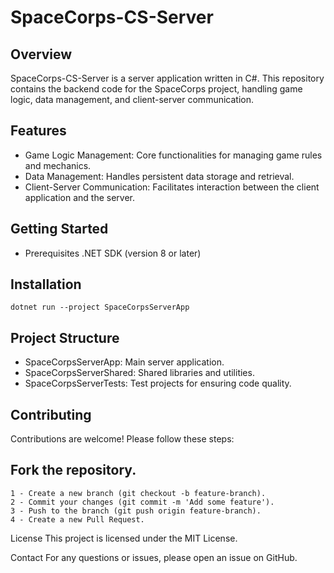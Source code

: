 # SpaceCorps-CS-Server

## Overview
SpaceCorps-CS-Server is a server application written in C#. This repository contains the backend code for the SpaceCorps project, handling game logic, data management, and client-server communication.

## Features

 - Game Logic Management: Core functionalities for managing game rules and mechanics.
 - Data Management: Handles persistent data storage and retrieval.
 - Client-Server Communication: Facilitates interaction between the client application and the server.

## Getting Started

- Prerequisites
    .NET SDK (version 8 or later)
  
## Installation
```dotnet run --project SpaceCorpsServerApp```

## Project Structure
 - SpaceCorpsServerApp: Main server application.
 - SpaceCorpsServerShared: Shared libraries and utilities.
 - SpaceCorpsServerTests: Test projects for ensuring code quality.
   
## Contributing
Contributions are welcome! Please follow these steps:

## Fork the repository.
```
1 - Create a new branch (git checkout -b feature-branch).
2 - Commit your changes (git commit -m 'Add some feature').
3 - Push to the branch (git push origin feature-branch).
4 - Create a new Pull Request.
```
License
This project is licensed under the MIT License.

Contact
For any questions or issues, please open an issue on GitHub.
